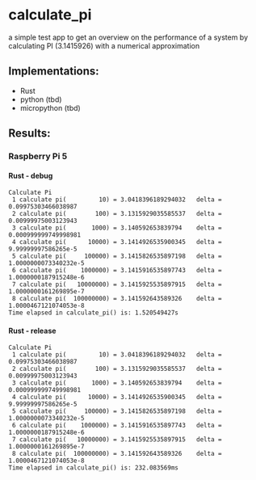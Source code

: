 # calculate_pi

a simple test app to get an overview on the performance of a system by calculating PI (3.1415926) with a numerical approximation

## Implementations:
- Rust
- python (tbd)
- micropython (tbd)

## Results:

### Raspberry Pi 5

#### Rust - debug

```
Calculate Pi
 1 calculate pi(         10) = 3.0418396189294032   delta = 0.09975303466038987
 2 calculate pi(        100) = 3.1315929035585537   delta = 0.00999975003123943
 3 calculate pi(       1000) = 3.140592653839794    delta = 0.000999999749998981
 4 calculate pi(      10000) = 3.1414926535900345   delta = 9.99999997586265e-5
 5 calculate pi(     100000) = 3.1415826535897198   delta = 1.0000000073340232e-5
 6 calculate pi(    1000000) = 3.1415916535897743   delta = 1.0000000187915248e-6
 7 calculate pi(   10000000) = 3.1415925535897915   delta = 1.0000000161269895e-7
 8 calculate pi(  100000000) = 3.141592643589326    delta = 1.0000467121074053e-8
Time elapsed in calculate_pi() is: 1.520549427s
```

#### Rust - release

```
Calculate Pi
 1 calculate pi(         10) = 3.0418396189294032   delta = 0.09975303466038987
 2 calculate pi(        100) = 3.1315929035585537   delta = 0.00999975003123943
 3 calculate pi(       1000) = 3.140592653839794    delta = 0.000999999749998981
 4 calculate pi(      10000) = 3.1414926535900345   delta = 9.99999997586265e-5
 5 calculate pi(     100000) = 3.1415826535897198   delta = 1.0000000073340232e-5
 6 calculate pi(    1000000) = 3.1415916535897743   delta = 1.0000000187915248e-6
 7 calculate pi(   10000000) = 3.1415925535897915   delta = 1.0000000161269895e-7
 8 calculate pi(  100000000) = 3.141592643589326    delta = 1.0000467121074053e-8
Time elapsed in calculate_pi() is: 232.083569ms
```


